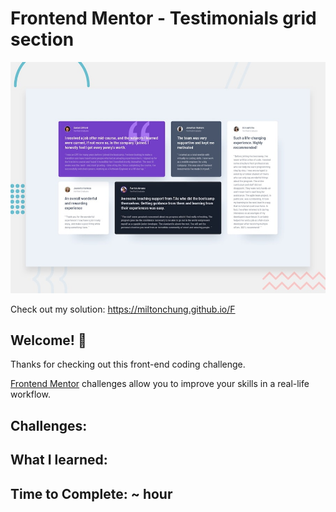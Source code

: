 # Frontend Mentor - Testimonials grid section

![Design preview for the Testimonials grid section coding challenge](./design/desktop-preview.jpg)

Check out my solution: https://miltonchung.github.io/F

## Welcome! 👋

Thanks for checking out this front-end coding challenge.

[Frontend Mentor](https://www.frontendmentor.io) challenges allow you to improve your skills in a real-life workflow.

## Challenges:

## What I learned:

## Time to Complete: ~ hour
